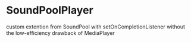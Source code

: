 # SoundPoolPlayer
custom extention from SoundPool with setOnCompletionListener without the low-efficiency drawback of MediaPlayer
